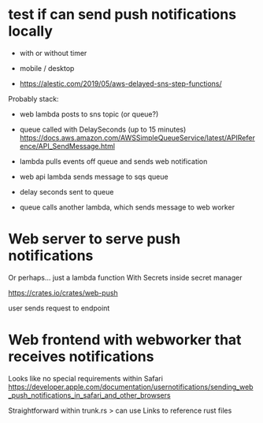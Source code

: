 # test if can send push notifications locally
- with or without timer
- mobile / desktop

- https://alestic.com/2019/05/aws-delayed-sns-step-functions/

Probably stack:
- web lambda posts to sns topic (or queue?)
- queue called with DelaySeconds (up to 15 minutes)
https://docs.aws.amazon.com/AWSSimpleQueueService/latest/APIReference/API_SendMessage.html
- lambda pulls events off queue and sends web notification

- web api lambda sends message to sqs queue
- delay seconds sent to queue
- queue calls another lambda, which sends message to web worker




# Web server to serve push notifications
Or perhaps... just a lambda function
With Secrets inside secret manager

https://crates.io/crates/web-push

user sends request to endpoint

# Web frontend with webworker that receives notifications

Looks like no special requirements within Safari
https://developer.apple.com/documentation/usernotifications/sending_web_push_notifications_in_safari_and_other_browsers

Straightforward within trunk.rs > can use Links to reference rust files


